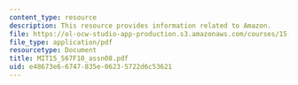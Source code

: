 ```yaml
---
content_type: resource
description: This resource provides information related to Amazon.
file: https://ol-ocw-studio-app-production.s3.amazonaws.com/courses/15-567-the-economics-of-information-strategy-structure-and-pricing-fall-2010/e48673e66747835e06235722d6c53621_MIT15_567F10_assn08.pdf
file_type: application/pdf
resourcetype: Document
title: MIT15_567F10_assn08.pdf
uid: e48673e6-6747-835e-0623-5722d6c53621
---
```

